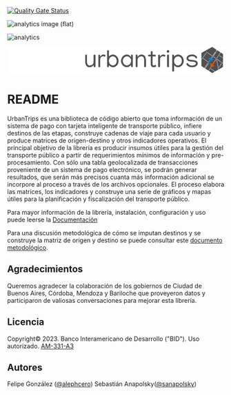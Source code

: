 [![Quality Gate Status](https://sonarcloud.io/api/project_badges/measure?project=EL-BID_UrbanTrips&metric=alert_status)](https://sonarcloud.io/summary/new_code?id=EL-BID_UrbanTrips)

![analytics image (flat)](https://raw.githubusercontent.com/vitr/google-analytics-beacon/master/static/badge-flat.gif)

![analytics](https://www.google-analytics.com/collect?v=1&cid=555&t=pageview&ec=repo&ea=open&dp=/urbantrips/readme&dt=&tid=UA-4677001-16)

![logo](https://github.com/EL-BID/UrbanTrips/blob/dev/docs/img/logo_readme.png)

# README

UrbanTrips es una biblioteca de código abierto que toma información de un sistema de pago con tarjeta inteligente de transporte público, infiere destinos de las etapas, construye cadenas de viaje para cada usuario y produce matrices de origen-destino y otros indicadores operativos. El principal objetivo de la librería es producir insumos útiles para la gestión del transporte público a partir de requerimientos mínimos de información y pre-procesamiento. Con sólo una tabla geolocalizada de transacciones proveniente de un sistema de pago electrónico, se podrán generar resultados, que serán más precisos cuanta más información adicional se incorpore al proceso a través de los archivos opcionales. El proceso elabora las matrices, los indicadores y construye una serie de gráficos y mapas útiles para la planificación y fiscalización del transporte público.

Para mayor información de la librería, instalación, configuración y uso puede leerse la [Documentación](https://el-bid.github.io/UrbanTrips/)

Para una discusión metodológica de cómo se imputan destinos y se construye la matriz de origen y destino se puede consultar este [documento metodológico](https://github.com/EL-BID/UrbanTrips/blob/dev/docs/Metodologia_UrbanTrips.pdf "Documento metodológico").


## Agradecimientos

Queremos agradecer la colaboración de los gobiernos de Ciudad de Buenos Aires, Córdoba, Mendoza y Bariloche que proveyeron datos y participaron de valiosas conversaciones para mejorar esta librería.

## Licencia

Copyright© 2023. Banco Interamericano de Desarrollo ("BID"). Uso autorizado. [AM-331-A3](/LICENSE.md)


## Autores

Felipe González ([@alephcero](https://github.com/alephcero/)) 
Sebastián Anapolsky([@sanapolsky](https://github.com/sanapolsky/))
